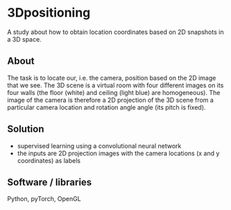 # 3Dpositioning

A study about how to obtain location coordinates based on 2D snapshots in a 3D space.

## About

The task is to locate our, i.e. the camera, position based on the 2D image that we see. The 3D scene is a virtual room with four different images on its four walls (the floor (white) and ceiling (light blue) are homogeneous). The image of the camera is therefore a 2D projection of the 3D scene from a particular camera location and rotation angle angle (its pitch is fixed).

## Solution

- supervised learning using a convolutional neural network 
- the inputs are 2D projection images with the camera locations (x and y coordinates) as labels 

## Software / libraries
Python, pyTorch, OpenGL
